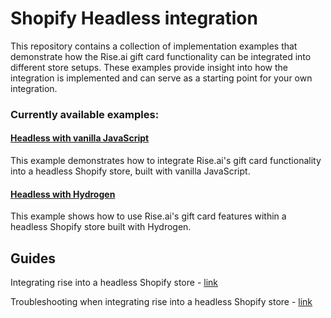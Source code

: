 # Shopify Headless integration
This repository contains a collection of implementation examples that demonstrate how the Rise.ai gift card functionality can be integrated into different store setups. These examples provide insight into how the integration is implemented and can serve as a starting point for your own integration.

### Currently available examples:

#### [Headless with vanilla JavaScript](./vanilla%20javascript-headless/README.md)
This example demonstrates how to integrate Rise.ai's gift card functionality into a headless Shopify store, built with vanilla JavaScript.

#### [Headless with Hydrogen](./hydrogen-headless/README.md)
This example shows how to use Rise.ai's gift card features within a headless Shopify store built with Hydrogen. 

## Guides

Integrating rise into a headless Shopify store - [link](./guides/integrate-rise-for-headless-store.md)

Troubleshooting when integrating rise into a headless Shopify store - [link](./guides/integrate-rise-for-headless-store-troubleshooting.md)


